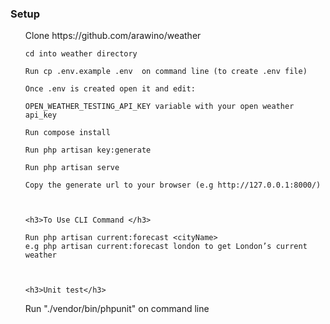 <h3>Setup </h3>
<ul>
    Clone https://github.com/arawino/weather 

    cd into weather directory 

    Run cp .env.example .env  on command line (to create .env file)

    Once .env is created open it and edit:

    OPEN_WEATHER_TESTING_API_KEY variable with your open weather api_key 

    Run compose install

    Run php artisan key:generate

    Run php artisan serve

    Copy the generate url to your browser (e.g http://127.0.0.1:8000/)



    <h3>To Use CLI Command </h3>

    Run php artisan current:forecast <cityName> 
    e.g php artisan current:forecast london to get London’s current weather



    <h3>Unit test</h3>

   Run "./vendor/bin/phpunit" on command line
